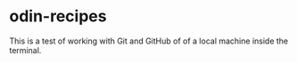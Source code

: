 # odin-recipes
This is a test of working with Git and GitHub of of a local machine inside the terminal.